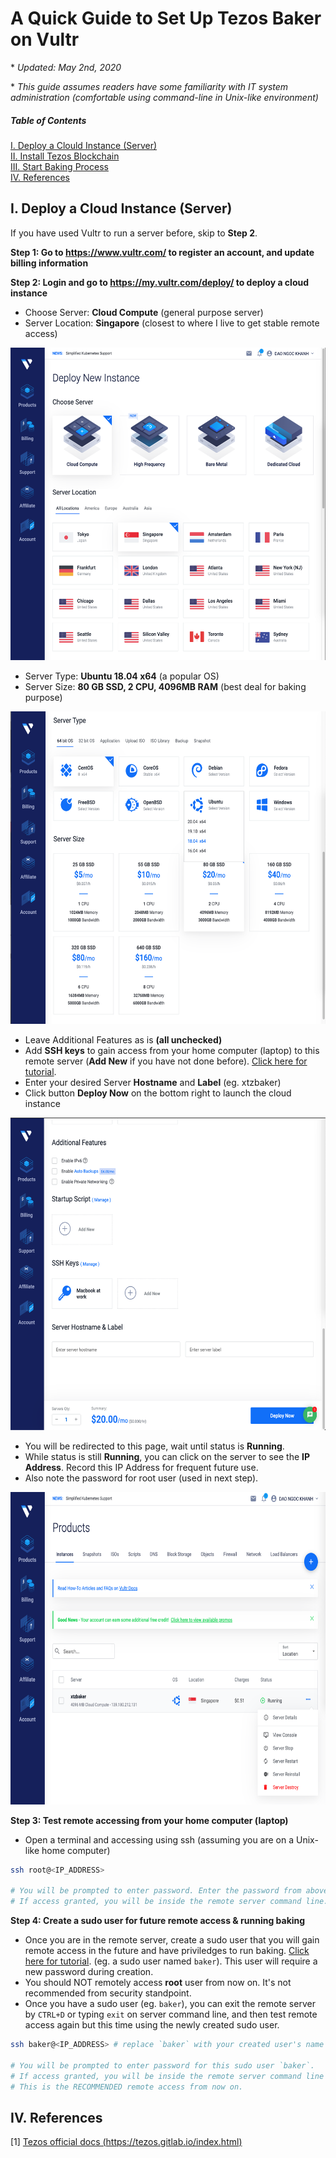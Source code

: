 # A Quick Guide to Set Up Tezos Baker on Vultr

\* *Updated: May 2nd, 2020*

\* *This guide assumes readers have some familiarity with IT system administration (comfortable using command-line in Unix-like environment)*

##### Table of Contents
[I. Deploy a Clould Instance (Server)](#deployAnInstance)\
[II. Install Tezos Blockchain](#installTezosBlockchain)\
[III. Start Baking Process](#startBakingProcess)\
[IV. References](#references)

## I. Deploy a Cloud Instance (Server)

<a name="deployAnInstance"></a>

If you have used Vultr to run a server before, skip to **Step 2**.

**Step 1: Go to https://www.vultr.com/ to register an account, and update billing information**

**Step 2: Login and go to https://my.vultr.com/deploy/ to deploy a cloud instance**

* Choose Server: **Cloud Compute** (general purpose server)
* Server Location: **Singapore** (closest to where I live to get stable remote access)

<img src="setup-tezos-baker-on-vultr-images/deploy-a-vultr-instance-choose-server-and-location.png" height="500" width="590">

* Server Type: **Ubuntu 18.04 x64** (a popular OS)
* Server Size: **80 GB SSD, 2 CPU, 4096MB RAM** (best deal for baking purpose)

<img src="setup-tezos-baker-on-vultr-images/deploy-a-vultr-instance-choose-server-type-and-size.png" height="500" width="590">

* Leave Additional Features as is **(all unchecked)**
* Add **SSH keys** to gain access from your home computer (laptop) to this remote server (**Add New** if you have not done before). [Click here for tutorial](https://www.vultr.com/docs/how-do-i-generate-ssh-keys).
* Enter your desired Server **Hostname** and **Label** (eg. xtzbaker)
* Click button **Deploy Now** on the bottom right to launch the cloud instance

<img src="setup-tezos-baker-on-vultr-images/deploy-a-vultr-instance-choose-ssh-keys.png" height="500" width="590">

* You will be redirected to this page, wait until status is **Running**.
* While status is still **Running**, you can click on the server to see the **IP Address**. Record this IP Address for frequent future use.
* Also note the password for root user (used in next step).

<img src="setup-tezos-baker-on-vultr-images/deploy-a-vultr-instance-deploying.png" height="500" width="590">

**Step 3: Test remote accessing from your home computer (laptop)**

* Open a terminal and accessing using ssh (assuming you are on a Unix-like home computer)

```bash
ssh root@<IP_ADDRESS>

# You will be prompted to enter password. Enter the password from above.
# If access granted, you will be inside the remote server command line.
```

**Step 4: Create a sudo user for future remote access & running baking**

* Once you are in the remote server, create a sudo user that you will gain remote access in the future and have priviledges to run baking. [Click here for tutorial](https://www.digitalocean.com/community/tutorials/how-to-create-a-sudo-user-on-ubuntu-quickstart). (eg. a sudo user named `baker`). This user will require a new password during creation.
* You should NOT remotely access **root** user from now on. It's not recommended from security standpoint.
* Once you have a sudo user (eg. `baker`), you can exit the remote server by `CTRL+D` or typing `exit` on server command line, and then test remote access again but this time using the newly created sudo user.

```bash
ssh baker@<IP_ADDRESS> # replace `baker` with your created user's name

# You will be prompted to enter password for this sudo user `baker`.
# If access granted, you will be inside the remote server command line under user baker.
# This is the RECOMMENDED remote access from now on.
```

## IV. References

[1] [Tezos official docs (https://tezos.gitlab.io/index.html)](https://tezos.gitlab.io/index.html)